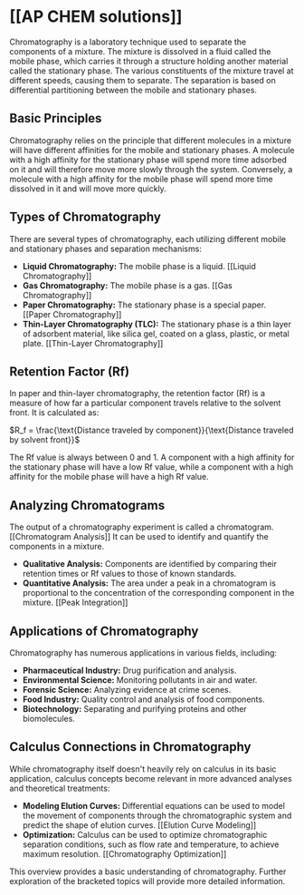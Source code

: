 # [[AP CHEM solutions]]
Chromatography is a laboratory technique used to separate the components of a mixture. The mixture is dissolved in a fluid called the mobile phase, which carries it through a structure holding another material called the stationary phase. The various constituents of the mixture travel at different speeds, causing them to separate. The separation is based on differential partitioning between the mobile and stationary phases.

## Basic Principles

Chromatography relies on the principle that different molecules in a mixture will have different affinities for the mobile and stationary phases.  A molecule with a high affinity for the stationary phase will spend more time adsorbed on it and will therefore move more slowly through the system. Conversely, a molecule with a high affinity for the mobile phase will spend more time dissolved in it and will move more quickly.

## Types of Chromatography

There are several types of chromatography, each utilizing different mobile and stationary phases and separation mechanisms:

* **Liquid Chromatography:**  The mobile phase is a liquid.  [[Liquid Chromatography]]
* **Gas Chromatography:** The mobile phase is a gas. [[Gas Chromatography]]
* **Paper Chromatography:** The stationary phase is a special paper. [[Paper Chromatography]]
* **Thin-Layer Chromatography (TLC):** The stationary phase is a thin layer of adsorbent material, like silica gel, coated on a glass, plastic, or metal plate. [[Thin-Layer Chromatography]]

## Retention Factor (Rf)

In paper and thin-layer chromatography, the retention factor (Rf) is a measure of how far a particular component travels relative to the solvent front. It is calculated as:

$R_f = \frac{\text{Distance traveled by component}}{\text{Distance traveled by solvent front}}$

The Rf value is always between 0 and 1. A component with a high affinity for the stationary phase will have a low Rf value, while a component with a high affinity for the mobile phase will have a high Rf value.

## Analyzing Chromatograms

The output of a chromatography experiment is called a chromatogram.  [[Chromatogram Analysis]] It can be used to identify and quantify the components in a mixture.

* **Qualitative Analysis:**  Components are identified by comparing their retention times or Rf values to those of known standards.
* **Quantitative Analysis:** The area under a peak in a chromatogram is proportional to the concentration of the corresponding component in the mixture.  [[Peak Integration]]

## Applications of Chromatography

Chromatography has numerous applications in various fields, including:

* **Pharmaceutical Industry:**  Drug purification and analysis.
* **Environmental Science:** Monitoring pollutants in air and water.
* **Forensic Science:** Analyzing evidence at crime scenes.
* **Food Industry:**  Quality control and analysis of food components.
* **Biotechnology:**  Separating and purifying proteins and other biomolecules.


## Calculus Connections in Chromatography

While chromatography itself doesn't heavily rely on calculus in its basic application, calculus concepts become relevant in more advanced analyses and theoretical treatments:

* **Modeling Elution Curves:**  Differential equations can be used to model the movement of components through the chromatographic system and predict the shape of elution curves. [[Elution Curve Modeling]]
* **Optimization:** Calculus can be used to optimize chromatographic separation conditions, such as flow rate and temperature, to achieve maximum resolution. [[Chromatography Optimization]]


This overview provides a basic understanding of chromatography.  Further exploration of the bracketed topics will provide more detailed information.

